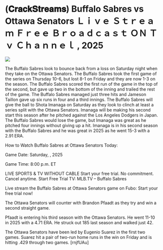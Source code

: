 # (𝐂𝐫𝐚𝐜𝐤𝐒𝐭𝐫𝐞𝐚𝐦𝐬) Buffalo Sabres vs Ottawa Senators Ｌｉｖｅ Ｓｔｒｅａｍ Ｆｒｅｅ Ｂｒｏａｄｃａｓｔ ＯＮ Ｔｖ Ｃｈａｎｎｅｌ , 2025  
  
  
[![](https://i.imgur.com/qSNzIqt.png)](https://movie.rssnews.media/vccfPnT.php)  
  
The Buffalo Sabres look to bounce back from a loss on Saturday night when they take on the Ottawa Senators. The Buffalo Sabres took the first game of the series on Thursday 10-6, but lost 8-1 on Friday and they are now 1-3 on the season. The Buffalo Sabres scored the first run of the game in the top of the second, but gave up two in the bottom of the inning and trailed the rest of the game. The Buffalo Sabres managed just three hits and Jameson Taillon gave up six runs in four and a third innings. The Buffalo Sabres will give the ball to Shota Imanaga on Saturday as they look to clinch at least a series split with the Ottawa Senators. Imanaga will be making his second start this season after he pitched against the Los Angeles Dodgers in Japan. The Buffalo Sabres would lose the game, but Imanaga was great as he pitched four innings without giving up a hit. Imanaga is in his second season with the Buffalo Sabres and he was great in 2025 as he went 15-3 with a 2.91 ERA.

How to Watch Buffalo Sabres at Ottawa Senators Today:

Game Date: Saturday, , 2025

Game Time: 8:00 p.m. ET

LIVE SPORTS & TV WITHOUT CABLE
Start your free trial. No commitment. Cancel anytime.
Start Free Trial
TV: MLB.TV – Buffalo Sabres

Live stream the Buffalo Sabres at Ottawa Senators game on Fubo: Start your free trial now!

The Ottawa Senators will counter with Brandon Pfaadt as they try and win a second straight game.

Pfaadt is entering his third season with the Ottawa Senators. He went 11-10 in 2025 with a 4.71 ERA. He struck out 185 last season and walked just 42.

The Ottawa Senators have been led by Eugenio Suarez in the first two games. Suarez hit a pair of two-run home runs in the win on Friday and is hitting .429 through two games. [rnjfUAu]